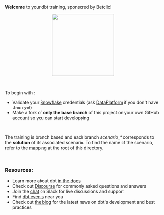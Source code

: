 **Welcome** to your dbt training, sponsored by Betclic!


<p style="text-align:center">
  <img src="https://i.pinimg.com/originals/d7/2f/41/d72f41d6eb099a8fa0ef2791ad2b18a7.png" width="200" />
</p>
<br>

To begin with :
* Validate your [Snowflake](https://tg80962.eu-west-1.snowflakecomputing.com) credentials (ask [DataPlatform](https://teams.microsoft.com/l/channel/19%3a38e573deab3d427dab78b94b2d749854%40thread.tacv2/Data%2520Fabric%2520(BI%252C%2520Data%2520Platform%252C%2520Governance)?groupId=63a6715f-dc2f-4c00-9f21-35c312d1e657&tenantId=349cb0f5-cf5b-4f4c-89f1-e13af5555b16) if you don't have them yet)
* Make a fork of **only the base branch** of this project on your own GitHub account so you can start developping

<br>

The training is branch based and each branch _scenario\_*_ corresponds to the **solution** of its associated scenario. To find the name of the scenario, refer to the [mapping](trainings_mapping.json) at the root of this directory.

<br>

### Resources:
- Learn more about dbt [in the docs](https://docs.getdbt.com/docs/introduction)
- Check out [Discourse](https://discourse.getdbt.com/) for commonly asked questions and answers
- Join the [chat](https://community.getdbt.com/) on Slack for live discussions and support
- Find [dbt events](https://events.getdbt.com) near you
- Check out [the blog](https://blog.getdbt.com/) for the latest news on dbt's development and best practices
